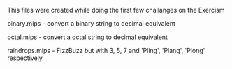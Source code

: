 This files were created while doing the first few challanges on the Exercism

binary.mips - convert a binary string to decimal equivalent

octal.mips - convert a octal string to decimal equivalent

raindrops.mips - FizzBuzz but with 3, 5, 7 and 'Pling', 'Plang', 'Plong' respectively

